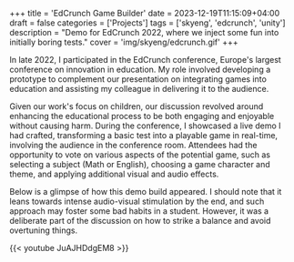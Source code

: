 +++
title = 'EdCrunch Game Builder'
date = 2023-12-19T11:15:09+04:00
draft = false
categories = ['Projects']
tags = ['skyeng', 'edcrunch', 'unity']
description = "Demo for EdCrunch 2022, where we inject some fun into initially boring tests."
cover = 'img/skyeng/edcrunch.gif'
+++

In late 2022, I participated in the EdCrunch conference, Europe's largest conference on innovation in education. My role involved developing a prototype to complement our presentation on integrating games into education and assisting my colleague in delivering it to the audience.

Given our work's focus on children, our discussion revolved around enhancing the educational process to be both engaging and enjoyable without causing harm. 
During the conference, I showcased a live demo I had crafted, transforming a basic test into a playable game in real-time, involving the audience in the conference room. Attendees had the opportunity to vote on various aspects of the potential game, such as selecting a subject (Math or English), choosing a game character and theme, and applying additional visual and audio effects.

Below is a glimpse of how this demo build appeared. I should note that it leans towards intense audio-visual stimulation by the end, and such approach may foster some bad habits in a student. However, it was a deliberate part of the discussion on how to strike a balance and avoid overtuning things.

{{< youtube JuAJHDdgEM8 >}}